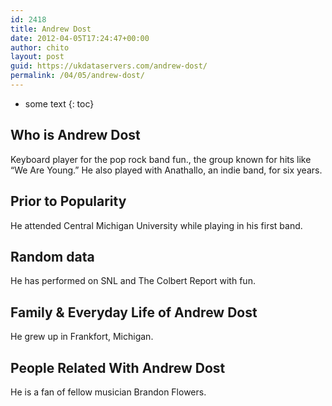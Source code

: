 ```yaml
---
id: 2418
title: Andrew Dost
date: 2012-04-05T17:24:47+00:00
author: chito
layout: post
guid: https://ukdataservers.com/andrew-dost/
permalink: /04/05/andrew-dost/
---
```


* some text
{: toc}


## Who is  Andrew Dost
                  
                  
                  
Keyboard player for the pop rock band fun., the group known for hits like &#8220;We Are Young.&#8221; He also played with Anathallo, an indie band, for six years.
                  
                
                
                
## Prior to Popularity 
                  
                  
                  
He attended Central Michigan University while playing in his first band.
                  
                
                
                
## Random data 
                  
                  
                  
He has performed on SNL and The Colbert Report with fun.
                  
                
                
                
## Family & Everyday Life of Andrew Dost
                  
                  
                  
He grew up in Frankfort, Michigan.
                  
                
                
                
## People Related With  Andrew Dost
                  
                  
                  
He is a fan of fellow musician Brandon Flowers.
                  
                
              
            
          
          
          
    
    
  
